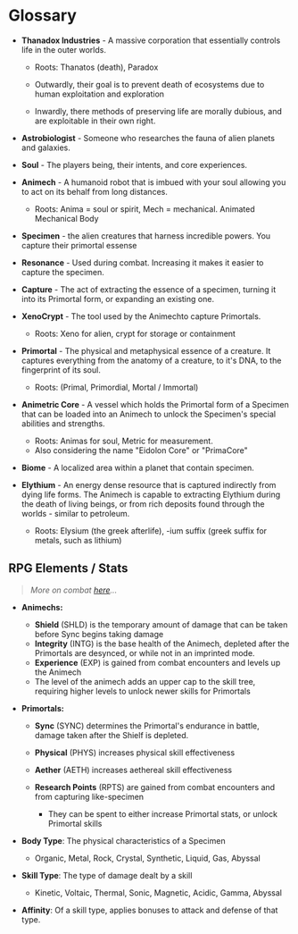 # Glossary

- **Thanadox Industries** - A massive corporation that essentially controls life in the outer worlds.

  - Roots: Thanatos (death), Paradox

  - Outwardly, their goal is to prevent death of ecosystems due to human exploitation and exploration

  - Inwardly, there methods of preserving life are morally dubious, and are exploitable in their own right.

- **Astrobiologist** - Someone who researches the fauna of alien planets and galaxies.

- **Soul** - The players being, their intents, and core experiences.

- **Animech** - A humanoid robot that is imbued with your soul allowing you to act on its behalf from long distances.

  - Roots: Anima = soul or spirit, Mech = mechanical. Animated Mechanical Body

- **Specimen** - the alien creatures that harness incredible powers. You capture their primortal essense

- **Resonance** - Used during combat. Increasing it makes it easier to capture the specimen.

- **Capture** - The act of extracting the essence of a specimen, turning it into its Primortal form, or expanding an existing one.

- **XenoCrypt** - The tool used by the Animechto capture Primortals.

  - Roots: Xeno for alien, crypt for storage or containment

- **Primortal** - The physical and metaphysical essence of a creature. It captures everything from the anatomy of a creature, to it's DNA, to the fingerprint of its soul.

  - Roots:  (Primal, Primordial, Mortal / Immortal)

- **Animetric Core** - A vessel which holds the Primortal form of a Specimen that can be loaded into an Animech to unlock the Specimen's special abilities and strengths.

  - Roots: Animas for soul, Metric for measurement. 
  - Also considering the name "Eidolon Core" or "PrimaCore"

- **Biome** - A localized area within a planet that contain specimen.

- **Elythium** - An energy dense resource that is captured indirectly from dying life forms. The Animech is capable to extracting Elythium during the death of living beings, or from rich deposits found through the worlds - similar to petroleum.

  - Roots: Elysium (the greek afterlife), -ium suffix (greek suffix for metals, such as lithium)

## RPG Elements / Stats

> *More on combat [here](combat-and-progression.md)...*

- **Animechs:**

    - **Shield** (SHLD) is the temporary amount of damage that can be taken before Sync begins taking damage
    - **Integrity** (INTG) is the base health of the Animech, depleted after the Primortals are desynced, or while not in an imprinted mode.
    - **Experience** (EXP) is gained from combat encounters and levels up the Animech
    - The level of the animech adds an upper cap to the skill tree, requiring higher levels to unlock newer skills for Primortals

- **Primortals:**

    - **Sync** (SYNC) determines the Primortal's endurance in battle, damage taken after the Shielf is depleted.
    - **Physical** (PHYS) increases physical skill effectiveness
    - **Aether** (AETH) increases aethereal skill effectiveness

    - **Research Points** (RPTS) are gained from combat encounters and from capturing like-specimen
      - They can be spent to either increase Primortal stats, or unlock Primortal skills 

- **Body Type**: The physical characteristics of a Specimen
    - Organic, Metal, Rock, Crystal, Synthetic, Liquid, Gas, Abyssal

- **Skill Type**: The type of damage dealt by a skill
    - Kinetic, Voltaic, Thermal, Sonic, Magnetic, Acidic, Gamma, Abyssal
- **Affinity**: Of a skill type, applies bonuses to attack and defense of that type.

